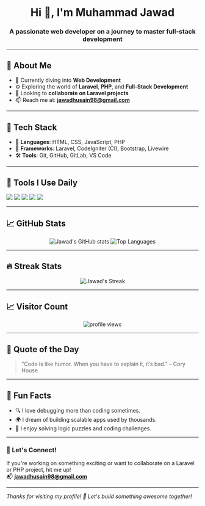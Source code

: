 <h1 align="center">Hi 👋, I'm Muhammad Jawad</h1>
<h3 align="center">A passionate web developer on a journey to master full-stack development</h3>

---

## 👀 About Me

- 🌱 Currently diving into **Web Development**
- ⚙️ Exploring the world of **Laravel**, **PHP**, and **Full-Stack Development**
- 💞️ Looking to **collaborate on Laravel projects**
- 📫 Reach me at: **jawadhusain98@gmail.com**

---

## 🚀 Tech Stack

- 🧠 **Languages**: HTML, CSS, JavaScript, PHP  
- 🔧 **Frameworks**: Laravel, CodeIgniter (CI), Bootstrap, Livewire  
- 🛠️ **Tools**: Git, GitHub, GitLab, VS Code  

---

## 🧰 Tools I Use Daily

<p>
  <img src="https://img.shields.io/badge/Editor-VSCode-blue?logo=visual-studio-code" />
  <img src="https://img.shields.io/badge/Git-F0F0F0?logo=git&logoColor=orange" />
  <img src="https://img.shields.io/badge/GitHub-181717?logo=github&logoColor=white" />
  <img src="https://img.shields.io/badge/GitLab-FCA121?logo=gitlab&logoColor=white" />
  <img src="https://img.shields.io/badge/XAMPP-FB7A24?logo=xampp&logoColor=white" />
</p>

---


## 📈 GitHub Stats

<!-- Uncomment the section below if you want to show GitHub stats -->

<p align="center">

<img src="https://github-readme-stats.vercel.app/api?username=Muhammad-jawad01&show_icons=true&theme=tokyonight" alt="Jawad's GitHub stats" />
<img src="https://github-readme-stats.vercel.app/api/top-langs/?username=Muhammad-jawad01&layout=compact&theme=tokyonight" alt="Top Languages" />
</p>

---

## 🔥 Streak Stats

<p align="center">
  <img src="https://github-readme-streak-stats.herokuapp.com/?user=Muhammad-jawad01&theme=tokyonight" alt="Jawad's Streak" />
</p>

---

## 📈 Visitor Count

<p align="center">
  <img src="https://komarev.com/ghpvc/?username=Muhammad-jawad01&label=Profile%20views&color=blueviolet&style=flat" alt="profile views" />
</p>

---

## 💬 Quote of the Day

> "Code is like humor. When you have to explain it, it’s bad." – Cory House

---

## 🎯 Fun Facts

- 🔍 I love debugging more than coding sometimes.
- 🌍 I dream of building scalable apps used by thousands.
- 🧩 I enjoy solving logic puzzles and coding challenges.

---

### 🙌 Let's Connect!

If you're working on something exciting or want to collaborate on a Laravel or PHP project, hit me up!  
📬 **jawadhusain98@gmail.com**

---

*Thanks for visiting my profile! 💙 Let's build something awesome together!*
